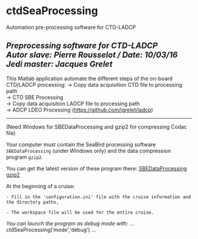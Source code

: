 # ctdSeaProcessing
Automation pre-processing software for CTD-LADCP

 _Preprocessing software for CTD-LADCP_                                     
 _Autor slave: Pierre Rousselot / Date: 10/03/16_                           
 _Jedi master: Jacques Grelet_  
-----------------------------------------------------------------------

This Matlab application automate the different steps of the on-board CTD/LADCP processing:
 -> Copy data acquisition CTD file to processing path                     
 -> CTD SBE Processing                      
 -> Copy data acquisition LADCP file to processing path                   
 -> ADCP LDEO Processing (https://github.com/jgrelet/ladcp)      

-----------------------------------------------------------------------
(Need Windows for SBEDataProcessing and gzip2 for compressing Codac file)   

Your computer must contain the SeaBird processing software `SBEDataProcessing` (under Windows only) and the data compression program `gzip2`.

You can get the latest version of these program there:
	[SBEDataProcessing](http://www.seabird.com/software/sbe-data-processing)
	[gzip2](https://github.com/anandology/gzip2)
	

At the beginning of a cruise:

	- Fill in the 'configuration.ini' file with the cruise information and the directory paths,

	- The workspace file will be used for the entire cruise.

	
_You can launch the program as debug mode with:_
...
ctdSeaProcessing('mode','debug')
...
